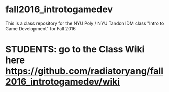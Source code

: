 # fall2016_introtogamedev
This is a class repository for the NYU Poly / NYU Tandon IDM class "Intro to Game Development" for Fall 2016

# STUDENTS: go to the Class Wiki here https://github.com/radiatoryang/fall2016_introtogamedev/wiki
